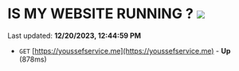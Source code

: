 # IS MY WEBSITE RUNNING ? [![](https://img.shields.io/static/v1?label=Sponsor&message=%E2%9D%A4&logo=GitHub&color=%23fe8e86)](https://github.com/sponsors/<username>)

Last updated: **12/20/2023, 12:44:59 PM**

- `GET` [https://youssefservice.me](https://youssefservice.me) - **Up** (878ms)
